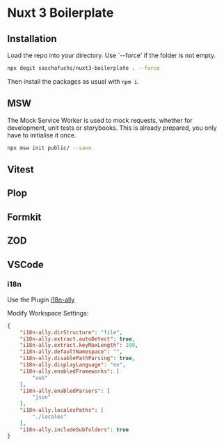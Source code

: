 # Nuxt 3 Boilerplate

## Installation

Load the repo into your directory. Use `--force' if the folder is not empty.

```bash
npx degit saschafuchs/nuxt3-boilerplate . --force
```

Then install the packages as usual with `npm i`.

## MSW 
The Mock Service Worker is used to mock requests, whether for development, unit tests or storybooks. This is already prepared, you only have to initialise it once.

```bash
npx msw init public/ --save
```

## Vitest

## Plop

## Formkit

## ZOD

## VSCode
### i18n 
Use the Plugin [i18n-ally](https://marketplace.visualstudio.com/items?itemName=Lokalise.i18n-ally)

Modify Workspace Settings: 

```json
{
	"i18n-ally.dirStructure": "file",
	"i18n-ally.extract.autoDetect": true,
	"i18n-ally.extract.keyMaxLength": 200,
	"i18n-ally.defaultNamespace": "",
	"i18n-ally.disablePathParsing": true,
	"i18n-ally.displayLanguage": "en",
	"i18n-ally.enabledFrameworks": [
		"vue"
	],
	"i18n-ally.enabledParsers": [
		"json"
	],
	"i18n-ally.localesPaths": [
		"./locales"
	],
	"i18n-ally.includeSubfolders": true
}
```
